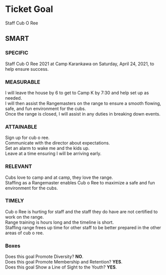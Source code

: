 # Ticket Goal #

Staff Cub O Ree

## SMART ##

### SPECIFIC ###

Staff Cub O Ree 2021 at Camp Karankawa on Saturday, April 24, 2021, to help ensure success.

### MEASURABLE ###

I will leave the house by 6 to get to Camp K by 7:30 and help set up as needed.  
I will then assist the Rangemasters on the range to ensure a smooth flowing, safe, and fun environment for the cubs.  
Once the range is closed, I will assist in any duties in breaking down events.

### ATTAINABLE ###

Sign up for cub o ree.  
Communicate with the director about expectations.  
Set an alarm to wake me and the kids up.  
Leave at a time ensuring I will be arriving early.

### RELEVANT ###

Cubs love to camp and at camp, they love the range.  
Staffing as a Rangemaster enables Cub o Ree to maximize a safe and fun environment for the cubs.

### TIMELY ###

Cub o Ree is hurting for staff and the staff they do have are not certified to work on the range.  
Range training is hours long and the timeline is short.  
Staffing range frees up time for other staff to be better prepared in the other areas of cub o ree.

### Boxes ###

Does this goal Promote Diversity? **NO**.  
Does this goal Promote Membership and Retention? **YES**.  
Does this goal Show a Line of Sight to the Youth? **YES**.
